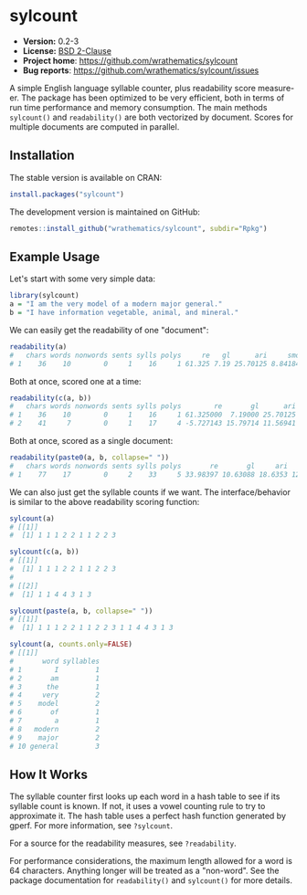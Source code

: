 # sylcount

* **Version:** 0.2-3
* **License:** [BSD 2-Clause](http://opensource.org/licenses/BSD-2-Clause)
* **Project home**: https://github.com/wrathematics/sylcount
* **Bug reports**: https://github.com/wrathematics/sylcount/issues


A simple English language syllable counter, plus readability score measure-er.  The package has been optimized to be very efficient, both in terms of run time performance and memory consumption.  The main methods `sylcount()` and `readability()` are both vectorized by document.  Scores for multiple documents are computed in parallel.



## Installation

The stable version is available on CRAN:

```r
install.packages("sylcount")
```

The development version is maintained on GitHub:

```r
remotes::install_github("wrathematics/sylcount", subdir="Rpkg")
```



## Example Usage

Let's start with some very simple data:

```r
library(sylcount)
a = "I am the very model of a modern major general."
b = "I have information vegetable, animal, and mineral."
```

We can easily get the readability of one "document":

```r
readability(a)
#   chars words nonwords sents sylls polys     re   gl      ari     smog
# 1    36    10        0     1    16     1 61.325 7.19 25.70125 8.841846
```

Both at once, scored one at a time:

```r
readability(c(a, b))
#   chars words nonwords sents sylls polys        re       gl      ari      smog
# 1    36    10        0     1    16     1 61.325000  7.19000 25.70125  8.841846
# 2    41     7        0     1    17     4 -5.727143 15.79714 11.56941 14.554593
```

Both at once, scored as a single document:

```r
readability(paste0(a, b, collapse=" "))
#   chars words nonwords sents sylls polys       re       gl     ari     smog
# 1    77    17        0     2    33     5 33.98397 10.63088 18.6353 12.16174
```

We can also just get the syllable counts if we want. The interface/behavior is similar to the above readability scoring function:

```r
sylcount(a)
# [[1]]
#  [1] 1 1 1 2 2 1 1 2 2 3

sylcount(c(a, b))
# [[1]]
#  [1] 1 1 1 2 2 1 1 2 2 3
# 
# [[2]]
#  [1] 1 1 4 4 3 1 3

sylcount(paste(a, b, collapse=" "))
# [[1]]
#  [1] 1 1 1 2 2 1 1 2 2 3 1 1 4 4 3 1 3

sylcount(a, counts.only=FALSE)
# [[1]]
#       word syllables
# 1        I         1
# 2       am         1
# 3      the         1
# 4     very         2
# 5    model         2
# 6       of         1
# 7        a         1
# 8   modern         2
# 9    major         2
# 10 general         3
```



## How It Works

The syllable counter first looks up each word in a hash table to see if its syllable count is known.  If not, it uses a vowel counting rule to try to approximate it.  The hash table uses a perfect hash function generated by gperf.  For more information, see `?sylcount`.

For a source for the readability measures, see `?readability`.

For performance considerations, the maximum length allowed for a word is 64 characters.  Anything longer will be treated as a "non-word".  See the package documentation for `readability()` and `sylcount()` for more details.
